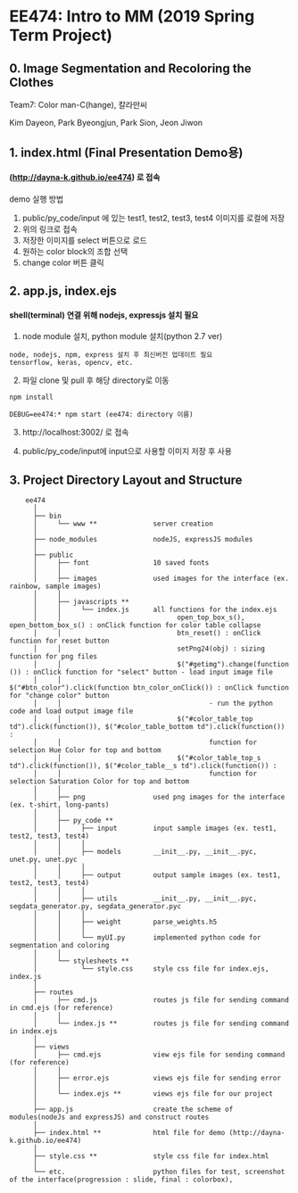# EE474: Intro to MM (2019 Spring Term Project)
## 0. Image Segmentation and Recoloring the Clothes
Team7: Color man-C(hange), 칼라만씨

Kim Dayeon, Park Byeongjun, Park Sion, Jeon Jiwon




## 1. index.html (Final Presentation Demo용)
#### (http://dayna-k.github.io/ee474) 로 접속

demo 실행 방법
1. public/py_code/input 에 있는 test1, test2, test3, test4 이미지를 로컬에 저장
2. 위의 링크로 접속
3. 저장한 이미지를 select 버튼으로 로드
4. 원하는 color block의 조합 선택
5. change color 버튼 클릭


## 2. app.js, index.ejs
#### shell(terminal) 연결 위해 nodejs, expressjs 설치 필요

1. node module 설치, python module 설치(python 2.7 ver)
```
node, nodejs, npm, express 설치 후 최신버전 업데이트 필요
tensorflow, keras, opencv, etc.
```

2. 파일 clone 및 pull 후 해당 directory로 이동

```
npm install

DEBUG=ee474:* npm start (ee474: directory 이름)
```
3. http://localhost:3002/ 로 접속

4. public/py_code/input에 input으로 사용할 이미지 저장 후 사용


## 3. Project Directory Layout and Structure

        ee474
          │
          ├── bin
          │     └── www **              server creation
          │
          ├── node_modules              nodeJS, expressJS modules
          │
          ├── public
          │     ├── font                10 saved fonts
          │     │
          │     ├── images              used images for the interface (ex. rainbow, sample images)
          │     │
          │     ├── javascripts **
          │     │     └── index.js      all functions for the index.ejs
          │     │                             open_top_box_s(), open_bottom_box_s() : onClick function for color table collapse
          │     │                             btn_reset() : onClick function for reset button
          │     │                             setPng24(obj) : sizing function for png files
          │     │                             $("#getimg").change(function ()) : onClick function for "select" button - load input image file
          │     │                             $("#btn_color").click(function btn_color_onClick()) : onClick function for "change color" button
          │     │                                     - run the python code and load output image file
          │     │                             $("#color_table_top td").click(function()), $("#color_table_bottom td").click(function()) :
          │     │                                     function for selection Hue Color for top and bottom
          │     │                             $("#color_table_top_s td").click(function()), $("#color_table__s td").click(function()) :  
          │     │                                     function for selection Saturation Color for top and bottom
          │     │                             
          │     ├── png                 used png images for the interface (ex. t-shirt, long-pants)
          │     │
          │     ├── py_code **
          │     │     ├── input         input sample images (ex. test1, test2, test3, test4)
          │     │     │
          │     │     ├── models        __init__.py, __init__.pyc, unet.py, unet.pyc
          │     │     │
          │     │     ├── output        output sample images (ex. test1, test2, test3, test4)
          │     │     │
          │     │     ├── utils         __init__.py, __init__.pyc, segdata_generator.py, segdata_generator.pyc
          │     │     │
          │     │     ├── weight        parse_weights.h5
          │     │     │
          │     │     └── myUI.py       implemented python code for segmentation and coloring
          │     │
          │     └── stylesheets **
          │           └── style.css     style css file for index.ejs, index.js
          │
          ├── routes
          │     ├── cmd.js              routes js file for sending command in cmd.ejs (for reference)
          │     │
          │     └── index.js **         routes js file for sending command in index.ejs
          │
          ├── views
          │     ├── cmd.ejs             view ejs file for sending command (for reference)
          │     │
          │     ├── error.ejs           views ejs file for sending error
          │     │
          │     └── index.ejs **        views ejs file for our project
          │
          ├── app.js                    create the scheme of modules(nodeJs and expressJS) and construct routes
          │
          ├── index.html **             html file for demo (http://dayna-k.github.io/ee474)
          │
          ├── style.css **              style css file for index.html
          │
          └── etc.                      python files for test, screenshot of the interface(progression : slide, final : colorbox),
